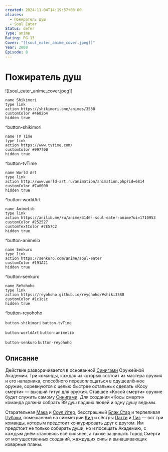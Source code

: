 ```yaml
---
created: 2024-11-04T14:19:57+03:00
aliases:
  - Пожиратель душ
  - Soul Eater
Status: defer
Type: anime
Rating: PG-13
Cover: "[[soul_eater_anime_cover.jpeg]]"
Year: 2008
Episode: 8
---
```


# Пожиратель душ

![[soul_eater_anime_cover.jpeg]]

```button
name Shikimori
type link
action https://shikimori.one/animes/3588
customColor #4682b4
hidden true
```
^button-shikimori

```button
name TV Time
type link
action https://www.tvtime.com/
customColor #997f00
hidden true
```
^button-tvTime

```button
name World Art
type link
action http://www.world-art.ru/animation/animation.php?id=6814
customColor #7a0000
hidden true
```
^button-worldArt

```button
name AnimeLib
type link
action https://anilib.me/ru/anime/3146--soul-eater-anime?ui=1710953
customColor #252527
customTextColor #7E57C2
hidden true
```
^button-animelib

```button
name Senkuro
type link
action https://senkuro.com/anime/soul-eater
customColor #191A21
hidden true
```
^button-senkuro

```button
name ReYohoho
type link
action https://reyohoho.github.io/reyohoho/#shiki3588
customColor #1c1c1c
hidden true
```
^button-reyohoho

`button-shikimori` `button-tvTime`

`button-worldArt` `button-animelib`

`button-senkuro` `button-reyohoho`

## Описание

Действие разворачивается в основанной [Синигами](https://shikimori.one/characters/8457-shinigami) Оружейной Академии. Три команды, каждая из которых состоит из мастера оружия и его напарника, способного перевоплощаться в одушевлённое оружие, соревнуются с целью быстрее остальных сделать «Косу смерти» — высший титул для оружия. Ставшее «Косой смерти» оружие будет служить самому [Синигами](https://shikimori.one/characters/8457-shinigami). Для создания «Косы смерти» команда должна собрать 99 душ падших людей и одну душу ведьмы.

Старательная [Мака](https://shikimori.one/characters/8439-maka-albarn) и [Соул Итер](https://shikimori.one/characters/8456-soul-eater-evans), бесстрашный [Блэк Стар](https://shikimori.one/characters/8464-black-star) и терпеливая [Цубаки](https://shikimori.one/characters/8443-tsubaki-nakatsukasa), помешанный на симметрии [Кид](https://shikimori.one/characters/8455-death-the-kid) и сёстры [Патти](https://shikimori.one/characters/8444-patricia-thompson) и [Лиз](https://shikimori.one/characters/8445-elizabeth-thompson) — вот три команды, которым предстоит конкурировать друг с другом. Им предстоит не только собирать души, но и посещать Академию, с каждым днём становясь всё сильнее, а также защищать Город Смерти от могущественных созданий, жаждущих силы и вынашивающих коварные планы.
